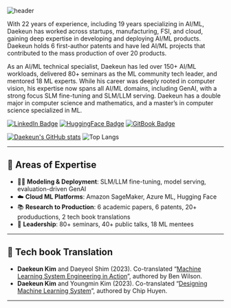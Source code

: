 ![header](https://capsule-render.vercel.app/api?type=rect&height=100&section=header&color=gradient&text=👋%20Daekeun%20Kim%20(김대근,%20金垈槿)&fontSize=36)

With 22 years of experience, including 19 years specializing in AI/ML, Daekeun has worked across startups, manufacturing, FSI, and cloud, gaining deep expertise in developing and deploying AI/ML products. Daekeun holds 6 first-author patents and have led AI/ML projects that contributed to the mass production of over 20 products.

As an AI/ML technical specialist, Daekeun has led over 150+ AI/ML workloads, delivered 80+ seminars as the ML community tech leader, and mentored 18 ML experts. While his career was deeply rooted in computer vision, his expertise now spans all AI/ML domains, including GenAI, with a strong focus SLM fine-tuning and SLM/LLM serving. Daekeun has a double major in computer science and mathematics, and a master’s in computer science specialized in ML.

[![LinkedIn Badge](https://custom-icon-badges.demolab.com/badge/LinkedIn-0A66C2?logo=linkedin-white&style=for-the-badge&logoColor=fff&link=https://www.linkedin.com/in/daekeun-kim)](https://www.linkedin.com/in/daekeun-kim) [![HuggingFace Badge](http://img.shields.io/badge/-HuggingFace-343839?style=for-the-badge&logo=huggingface&link=https://huggingface.co/daekeun-ml)](https://huggingface.co/daekeun-ml) [![GitBook Badge](https://img.shields.io/badge/GitBook-3884FF?style=for-the-badge&logo=gitbook&logoColor=fff&link=https://housekdk.gitbook.io)](https://housekdk.gitbook.io)

[![Daekeun's GitHub stats](https://github-readme-stats.vercel.app/api?username=daekeun-ml&theme=solarized-light&hide_rank=true)](https://github.com/daekeun-ml/github-readme-stats) ![Top Langs](https://github-readme-stats.vercel.app/api/top-langs/?username=daekeun-ml&layout=compact&custom_title=My&nbsp;Language&nbsp;)

---

## 🧠 Areas of Expertise

- 🧑‍💻 **Modeling & Deployment**: SLM/LLM fine-tuning, model serving, evaluation-driven GenAI
- ☁️ **Cloud ML Platforms**: Amazon SageMaker, Azure ML, Hugging Face
- 📚 **Research to Production**: 6 academic papers, 6 patents, 20+ produductions, 2 tech book translations
- 🎤 **Leadership**: 80+ seminars, 40+ public talks, 18 ML mentees

---

## 📕 Tech book Translation
- **Daekeun Kim** and Daeyeol Shim (2023). Co-translated “[Machine Learning System Engineering in Action](https://product.kyobobook.co.kr/detail/S000211556863)”, authored by Ben Wilson.
- **Daekeun Kim** and Youngmin Kim (2023). Co-translated “[Designing Machine Learning System](https://product.kyobobook.co.kr/detail/S000201212403)”, authored by Chip Huyen.
---
